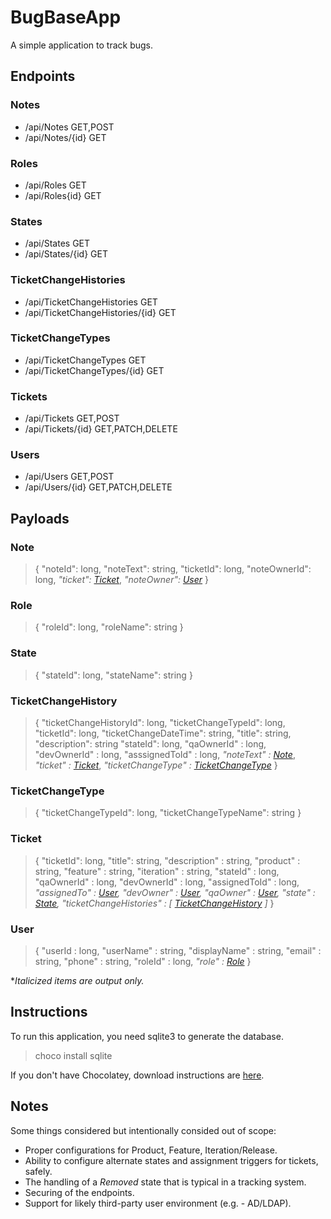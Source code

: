 # BugBaseApp

A simple application to track bugs.

## Endpoints

### Notes

* /api/Notes GET,POST
* /api/Notes/{id} GET
  
### Roles

* /api/Roles GET
* /api/Roles{id} GET

### States

* /api/States GET
* /api/States/{id} GET

### TicketChangeHistories

* /api/TicketChangeHistories GET
* /api/TicketChangeHistories/{id} GET

### TicketChangeTypes

* /api/TicketChangeTypes GET
* /api/TicketChangeTypes/{id} GET

### Tickets

* /api/Tickets GET,POST
* /api/Tickets/{id} GET,PATCH,DELETE

### Users

* /api/Users GET,POST
* /api/Users/{id} GET,PATCH,DELETE

## Payloads

### Note

>{
>    "noteId": long,
>   "noteText": string,
>   "ticketId": long,
>   "noteOwnerId": long,
>   *"ticket": [Ticket](#ticket)*,
>    *"noteOwner": [User](#user)*
>}

### Role



>{
>    "roleId": long,
>    "roleName": string
>}

### State

>{
>    "stateId": long,
>    "stateName": string
>}

### TicketChangeHistory

>{
>    "ticketChangeHistoryId": long,
>    "ticketChangeTypeId": long,
>    "ticketId": long,
>    "ticketChangeDateTime": string,
>    "title": string,
>    "description": string
>    "stateId": long,
>    "qaOwnerId" : long,
>    "devOwnerId" : long,
>    "asssignedToId" : long,
>    *"noteText" : [Note](#note)*,
>    *"ticket" : [Ticket](#ticket)*,
>    *"ticketChangeType" : [TicketChangeType](#ticketchangetype)*
>}

### TicketChangeType

>{
>    "ticketChangeTypeId": long,
>    "ticketChangeTypeName": string
>}

### Ticket


>{
>    "ticketId": long,
>    "title": string,
>    "description" : string,
>    "product" : string,
>    "feature" : string,
>    "iteration" : string,
>    "stateId" : long,
>    "qaOwnerId" : long,
>    "devOwnerId" : long,
>    "assignedToId" : long,
>    *"assignedTo" : [User](#user),*
>    *"devOwner" : [User](#user),*
>    *"qaOwner" : [User](#user),*
>    *"state" : [State](#state),*
>    *"ticketChangeHistories" : [ [TicketChangeHistory](#ticketchangehistory) ]*
>}

### User

>{
>    "userId : long,
>    "userName" : string,
>    "displayName" : string,
>    "email" : string,
>    "phone" : string,
>    "roleId" : long,
>    *"role" : [Role](#role)*
>}

**Italicized items are output only.*

## Instructions

To run this application, you need sqlite3 to generate the database.

> choco install sqlite

If you don't have Chocolatey, download instructions are [here](https://chocolatey.org/install#individual).


## Notes

Some things considered but intentionally consided out of scope:

* Proper configurations for Product, Feature, Iteration/Release.
* Ability to configure alternate states and assignment triggers for tickets, safely.
* The handling of a *Removed* state that is typical in a tracking system.
* Securing of the endpoints.
* Support for likely third-party user environment (e.g. - AD/LDAP).
